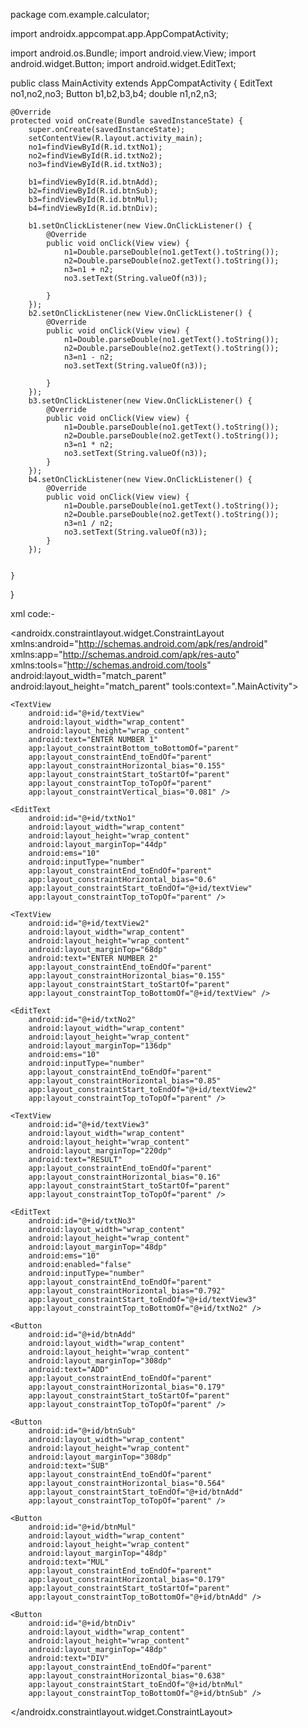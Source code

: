 package com.example.calculator;

import androidx.appcompat.app.AppCompatActivity;

import android.os.Bundle;
import android.view.View;
import android.widget.Button;
import android.widget.EditText;

public class MainActivity extends AppCompatActivity {
    EditText no1,no2,no3;
    Button b1,b2,b3,b4;
    double n1,n2,n3;

    @Override
    protected void onCreate(Bundle savedInstanceState) {
        super.onCreate(savedInstanceState);
        setContentView(R.layout.activity_main);
        no1=findViewById(R.id.txtNo1);
        no2=findViewById(R.id.txtNo2);
        no3=findViewById(R.id.txtNo3);

        b1=findViewById(R.id.btnAdd);
        b2=findViewById(R.id.btnSub);
        b3=findViewById(R.id.btnMul);
        b4=findViewById(R.id.btnDiv);

        b1.setOnClickListener(new View.OnClickListener() {
            @Override
            public void onClick(View view) {
                n1=Double.parseDouble(no1.getText().toString());
                n2=Double.parseDouble(no2.getText().toString());
                n3=n1 + n2;
                no3.setText(String.valueOf(n3));

            }
        });
        b2.setOnClickListener(new View.OnClickListener() {
            @Override
            public void onClick(View view) {
                n1=Double.parseDouble(no1.getText().toString());
                n2=Double.parseDouble(no2.getText().toString());
                n3=n1 - n2;
                no3.setText(String.valueOf(n3));

            }
        });
        b3.setOnClickListener(new View.OnClickListener() {
            @Override
            public void onClick(View view) {
                n1=Double.parseDouble(no1.getText().toString());
                n2=Double.parseDouble(no2.getText().toString());
                n3=n1 * n2;
                no3.setText(String.valueOf(n3));
            }
        });
        b4.setOnClickListener(new View.OnClickListener() {
            @Override
            public void onClick(View view) {
                n1=Double.parseDouble(no1.getText().toString());
                n2=Double.parseDouble(no2.getText().toString());
                n3=n1 / n2;
                no3.setText(String.valueOf(n3));
            }
        });


    }
}




xml code:-


<?xml version="1.0" encoding="utf-8"?>
<androidx.constraintlayout.widget.ConstraintLayout xmlns:android="http://schemas.android.com/apk/res/android"
    xmlns:app="http://schemas.android.com/apk/res-auto"
    xmlns:tools="http://schemas.android.com/tools"
    android:layout_width="match_parent"
    android:layout_height="match_parent"
    tools:context=".MainActivity">

    <TextView
        android:id="@+id/textView"
        android:layout_width="wrap_content"
        android:layout_height="wrap_content"
        android:text="ENTER NUMBER 1"
        app:layout_constraintBottom_toBottomOf="parent"
        app:layout_constraintEnd_toEndOf="parent"
        app:layout_constraintHorizontal_bias="0.155"
        app:layout_constraintStart_toStartOf="parent"
        app:layout_constraintTop_toTopOf="parent"
        app:layout_constraintVertical_bias="0.081" />

    <EditText
        android:id="@+id/txtNo1"
        android:layout_width="wrap_content"
        android:layout_height="wrap_content"
        android:layout_marginTop="44dp"
        android:ems="10"
        android:inputType="number"
        app:layout_constraintEnd_toEndOf="parent"
        app:layout_constraintHorizontal_bias="0.6"
        app:layout_constraintStart_toEndOf="@+id/textView"
        app:layout_constraintTop_toTopOf="parent" />

    <TextView
        android:id="@+id/textView2"
        android:layout_width="wrap_content"
        android:layout_height="wrap_content"
        android:layout_marginTop="68dp"
        android:text="ENTER NUMBER 2"
        app:layout_constraintEnd_toEndOf="parent"
        app:layout_constraintHorizontal_bias="0.155"
        app:layout_constraintStart_toStartOf="parent"
        app:layout_constraintTop_toBottomOf="@+id/textView" />

    <EditText
        android:id="@+id/txtNo2"
        android:layout_width="wrap_content"
        android:layout_height="wrap_content"
        android:layout_marginTop="136dp"
        android:ems="10"
        android:inputType="number"
        app:layout_constraintEnd_toEndOf="parent"
        app:layout_constraintHorizontal_bias="0.85"
        app:layout_constraintStart_toEndOf="@+id/textView2"
        app:layout_constraintTop_toTopOf="parent" />

    <TextView
        android:id="@+id/textView3"
        android:layout_width="wrap_content"
        android:layout_height="wrap_content"
        android:layout_marginTop="220dp"
        android:text="RESULT"
        app:layout_constraintEnd_toEndOf="parent"
        app:layout_constraintHorizontal_bias="0.16"
        app:layout_constraintStart_toStartOf="parent"
        app:layout_constraintTop_toTopOf="parent" />

    <EditText
        android:id="@+id/txtNo3"
        android:layout_width="wrap_content"
        android:layout_height="wrap_content"
        android:layout_marginTop="48dp"
        android:ems="10"
        android:enabled="false"
        android:inputType="number"
        app:layout_constraintEnd_toEndOf="parent"
        app:layout_constraintHorizontal_bias="0.792"
        app:layout_constraintStart_toEndOf="@+id/textView3"
        app:layout_constraintTop_toBottomOf="@+id/txtNo2" />

    <Button
        android:id="@+id/btnAdd"
        android:layout_width="wrap_content"
        android:layout_height="wrap_content"
        android:layout_marginTop="308dp"
        android:text="ADD"
        app:layout_constraintEnd_toEndOf="parent"
        app:layout_constraintHorizontal_bias="0.179"
        app:layout_constraintStart_toStartOf="parent"
        app:layout_constraintTop_toTopOf="parent" />

    <Button
        android:id="@+id/btnSub"
        android:layout_width="wrap_content"
        android:layout_height="wrap_content"
        android:layout_marginTop="308dp"
        android:text="SUB"
        app:layout_constraintEnd_toEndOf="parent"
        app:layout_constraintHorizontal_bias="0.564"
        app:layout_constraintStart_toEndOf="@+id/btnAdd"
        app:layout_constraintTop_toTopOf="parent" />

    <Button
        android:id="@+id/btnMul"
        android:layout_width="wrap_content"
        android:layout_height="wrap_content"
        android:layout_marginTop="48dp"
        android:text="MUL"
        app:layout_constraintEnd_toEndOf="parent"
        app:layout_constraintHorizontal_bias="0.179"
        app:layout_constraintStart_toStartOf="parent"
        app:layout_constraintTop_toBottomOf="@+id/btnAdd" />

    <Button
        android:id="@+id/btnDiv"
        android:layout_width="wrap_content"
        android:layout_height="wrap_content"
        android:layout_marginTop="48dp"
        android:text="DIV"
        app:layout_constraintEnd_toEndOf="parent"
        app:layout_constraintHorizontal_bias="0.638"
        app:layout_constraintStart_toEndOf="@+id/btnMul"
        app:layout_constraintTop_toBottomOf="@+id/btnSub" />
</androidx.constraintlayout.widget.ConstraintLayout>
